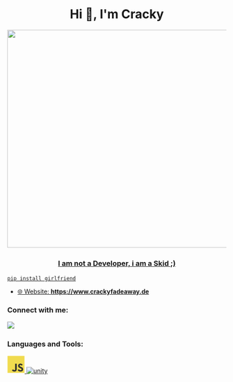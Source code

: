 <h1 align="center">Hi 👋, I'm Cracky</h1>
<p align="center"> <a href="https://www.crackyfadeaway.de"> <img src="https://cdn.discordapp.com/attachments/879037664039411722/970109433948536832/Cracky.gif?size=4096" width="900" height="500"/>
<h3 align="center">I am not a Developer, i am a Skid ;)</h3>

```sh-session
pip install girlfriend
```

- 🌐 Website: **https://www.crackyfadeaway.de**

<h3 align="left">Connect with me:</h3>
<p align="left">
<img src="https://discord.c99.nl/widget/theme-4/507464069100601363.png">
</p>

<h3 align="left">Languages and Tools:</h3>
<p align="left"> <a href="https://developer.mozilla.org/en-US/docs/Web/JavaScript" target="_blank" rel="noreferrer"> <img src="https://raw.githubusercontent.com/devicons/devicon/master/icons/javascript/javascript-original.svg" alt="javascript" width="40" height="40"/> </a> <a href="https://unity.com/" target="_blank" rel="noreferrer"> <img src="https://www.vectorlogo.zone/logos/unity3d/unity3d-icon.svg" alt="unity" width="40" height="40"/> </a> </p>

